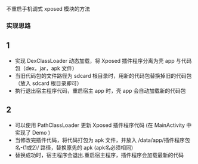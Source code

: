 不重启手机调式 xposed 模块的方法

### 实现思路 ###
## 1 ##
<ul>
  <li>实现 DexClassLoader 动态加载，将 Xposed 插件程序分离为壳 app 与代码包（dex，jar，apk 文件）</li>
  <li>当旧代码包的文件路径为 sdcard 根目录时，用新的代码包替换掉旧的代码包（放入 sdcard 根目录即可）</li>
  <li>执行退出宿主程序代码，重启宿主 app 时，壳 app 会自动加载新的代码包 </li>
</ul>

## 2 ## 
<ul>
  <li>可以使用 PathClassLoader 更新 Xposed 插件程序代码 (在 MainActivity 中实现了 Demo ) </li>
  <li>当修改完插件代码，将代码打包为 apk 文件，并放入 /data/app/插件程序包名-(1或2)/ 路径，替换原先的 apk (apk名必须相同) </li>
  <li>替换成功时，宿主程序会退出.重启宿主程序，插件程序会加载最新的代码 </li>
</ul>
 
